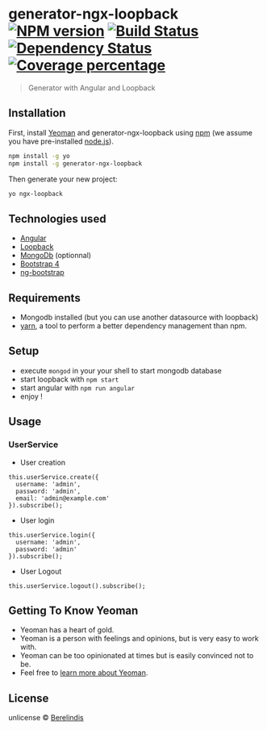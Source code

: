 # generator-ngx-loopback [![NPM version][npm-image]][npm-url] [![Build Status][travis-image]][travis-url] [![Dependency Status][daviddm-image]][daviddm-url] [![Coverage percentage][coveralls-image]][coveralls-url]
> Generator with Angular and Loopback

## Installation

First, install [Yeoman](http://yeoman.io) and generator-ngx-loopback using [npm](https://www.npmjs.com/) (we assume you have pre-installed [node.js](https://nodejs.org/)).

```bash
npm install -g yo
npm install -g generator-ngx-loopback
```

Then generate your new project:

```bash
yo ngx-loopback
```

## Technologies used

- [Angular](https://angular.io/)
- [Loopback](https://loopback.io/)
- [MongoDb](https://www.mongodb.com/download-center#community) (optionnal)
- [Bootstrap 4](https://v4-alpha.getbootstrap.com/)
- [ng-bootstrap](https://ng-bootstrap.github.io)

## Requirements

- Mongodb installed (but you can use another datasource with loopback)
- [yarn](https://yarnpkg.com), a tool to perform a better dependency management than npm.

## Setup

- execute `mongod` in your your shell to start mongodb database
- start loopback with `npm start`
- start angular with `npm run angular`
- enjoy !

## Usage

### UserService

- User creation
```
this.userService.create({
  username: 'admin',
  password: 'admin',
  email: 'admin@example.com'
}).subscribe();
```
- User login
```
this.userService.login({
  username: 'admin',
  password: 'admin'
}).subscribe();
```
- User Logout
```
this.userService.logout().subscribe();
```


## Getting To Know Yeoman

 * Yeoman has a heart of gold.
 * Yeoman is a person with feelings and opinions, but is very easy to work with.
 * Yeoman can be too opinionated at times but is easily convinced not to be.
 * Feel free to [learn more about Yeoman](http://yeoman.io/).

## License

unlicense © [Berelindis]()


[npm-image]: https://badge.fury.io/js/generator-ngx-loopback.svg
[npm-url]: https://npmjs.org/package/generator-ngx-loopback
[travis-image]: https://travis-ci.org/romainbellande/generator-ngx-loopback.svg?branch=master
[travis-url]: https://travis-ci.org/romainbellande/generator-ngx-loopback
[daviddm-image]: https://david-dm.org/romainbellande/generator-ngx-loopback.svg?theme=shields.io
[daviddm-url]: https://david-dm.org/romainbellande/generator-ngx-loopback
[coveralls-image]: https://coveralls.io/repos/romainbellande/generator-ngx-loopback/badge.svg
[coveralls-url]: https://coveralls.io/r/romainbellande/generator-ngx-loopback
